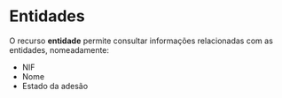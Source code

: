# Entidades

O recurso **entidade** permite consultar informações relacionadas com as entidades, nomeadamente:

- NIF
- Nome
- Estado da adesão
